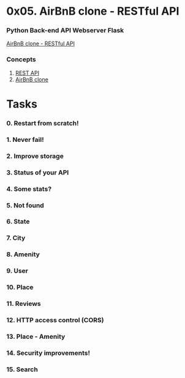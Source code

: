 # 0x05. AirBnB clone - RESTful API
### Python Back-end API Webserver Flask

[AirBnB clone - RESTful API](https://intranet.alxswe.com/projects/301)

### Concepts
1. [REST API](https://intranet.alxswe.com/concepts/45)
2. [AirBnB clone](https://intranet.alxswe.com/concepts/74)

# Tasks
### 0. Restart from scratch!
### 1. Never fail!
### 2. Improve storage
### 3. Status of your API
### 4. Some stats?
### 5. Not found
### 6. State
### 7. City
### 8. Amenity
### 9. User
### 10. Place
### 11. Reviews
### 12. HTTP access control (CORS)
### 13. Place - Amenity
### 14. Security improvements!
### 15. Search

